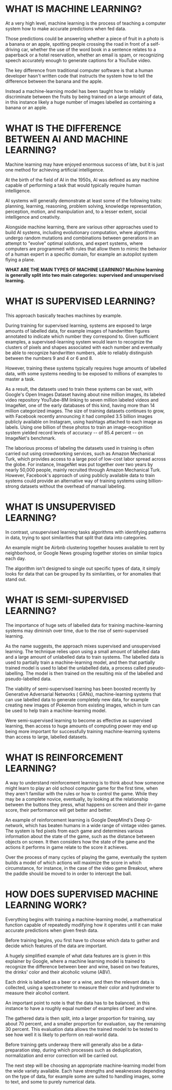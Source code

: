 # WHAT IS MACHINE LEARNING?
At a very high level, machine learning is the process of teaching a computer system how to make accurate predictions when fed data.

Those predictions could be answering whether a piece of fruit in a photo is a banana or an apple, spotting people crossing the road in front of a self-driving car, whether the use of the word book in a sentence relates to a paperback or a hotel reservation, whether an email is spam, or recognizing speech accurately enough to generate captions for a YouTube video.

The key difference from traditional computer software is that a human developer hasn't written code that instructs the system how to tell the difference between the banana and the apple.

Instead a machine-learning model has been taught how to reliably discriminate between the fruits by being trained on a large amount of data, in this instance likely a huge number of images labelled as containing a banana or an apple.

# WHAT IS THE DIFFERENCE BETWEEN AI AND MACHINE LEARNING?
Machine learning may have enjoyed enormous success of late, but it is just one method for achieving artificial intelligence.

At the birth of the field of AI in the 1950s, AI was defined as any machine capable of performing a task that would typically require human intelligence.

AI systems will generally demonstrate at least some of the following traits: planning, learning, reasoning, problem solving, knowledge representation, perception, motion, and manipulation and, to a lesser extent, social intelligence and creativity.

Alongside machine learning, there are various other approaches used to build AI systems, including evolutionary computation, where algorithms undergo random mutations and combinations between generations in an attempt to "evolve" optimal solutions, and expert systems, where computers are programmed with rules that allow them to mimic the behavior of a human expert in a specific domain, for example an autopilot system flying a plane.

**WHAT ARE THE MAIN TYPES OF MACHINE LEARNING?
Machine learning is generally split into two main categories: supervised and unsupervised learning.**

# WHAT IS SUPERVISED LEARNING?
This approach basically teaches machines by example.

During training for supervised learning, systems are exposed to large amounts of labelled data, for example images of handwritten figures annotated to indicate which number they correspond to. Given sufficient examples, a supervised-learning system would learn to recognize the clusters of pixels and shapes associated with each number and eventually be able to recognize handwritten numbers, able to reliably distinguish between the numbers 9 and 4 or 6 and 8.

However, training these systems typically requires huge amounts of labelled data, with some systems needing to be exposed to millions of examples to master a task.

As a result, the datasets used to train these systems can be vast, with Google's Open Images Dataset having about nine million images, its labeled video repository YouTube-8M linking to seven million labeled videos and ImageNet, one of the early databases of this kind, having more than 14 million categorized images. The size of training datasets continues to grow, with Facebook recently announcing it had compiled 3.5 billion images publicly available on Instagram, using hashtags attached to each image as labels. Using one billion of these photos to train an image-recognition system yielded record levels of accuracy -- of 85.4 percent -- on ImageNet's benchmark.

The laborious process of labeling the datasets used in training is often carried out using crowdworking services, such as Amazon Mechanical Turk, which provides access to a large pool of low-cost labor spread across the globe. For instance, ImageNet was put together over two years by nearly 50,000 people, mainly recruited through Amazon Mechanical Turk. However, Facebook's approach of using publicly available data to train systems could provide an alternative way of training systems using billion-strong datasets without the overhead of manual labeling.


# WHAT IS UNSUPERVISED LEARNING?
In contrast, unsupervised learning tasks algorithms with identifying patterns in data, trying to spot similarities that split that data into categories.

An example might be Airbnb clustering together houses available to rent by neighborhood, or Google News grouping together stories on similar topics each day.

The algorithm isn't designed to single out specific types of data, it simply looks for data that can be grouped by its similarities, or for anomalies that stand out.

# WHAT IS SEMI-SUPERVISED LEARNING?
The importance of huge sets of labelled data for training machine-learning systems may diminish over time, due to the rise of semi-supervised learning.

As the name suggests, the approach mixes supervised and unsupervised learning. The technique relies upon using a small amount of labelled data and a large amount of unlabelled data to train systems. The labelled data is used to partially train a machine-learning model, and then that partially trained model is used to label the unlabelled data, a process called pseudo-labelling. The model is then trained on the resulting mix of the labelled and pseudo-labelled data.

The viability of semi-supervised learning has been boosted recently by Generative Adversarial Networks ( GANs), machine-learning systems that can use labelled data to generate completely new data, for example creating new images of Pokemon from existing images, which in turn can be used to help train a machine-learning model.

Were semi-supervised learning to become as effective as supervised learning, then access to huge amounts of computing power may end up being more important for successfully training machine-learning systems than access to large, labelled datasets.

# WHAT IS REINFORCEMENT LEARNING?
A way to understand reinforcement learning is to think about how someone might learn to play an old school computer game for the first time, when they aren't familiar with the rules or how to control the game. While they may be a complete novice, eventually, by looking at the relationship between the buttons they press, what happens on screen and their in-game score, their performance will get better and better.

An example of reinforcement learning is Google DeepMind's Deep Q-network, which has beaten humans in a wide range of vintage video games. The system is fed pixels from each game and determines various information about the state of the game, such as the distance between objects on screen. It then considers how the state of the game and the actions it performs in game relate to the score it achieves.

Over the process of many cycles of playing the game, eventually the system builds a model of which actions will maximize the score in which circumstance, for instance, in the case of the video game Breakout, where the paddle should be moved to in order to intercept the ball.

# HOW DOES SUPERVISED MACHINE LEARNING WORK?
Everything begins with training a machine-learning model, a mathematical function capable of repeatedly modifying how it operates until it can make accurate predictions when given fresh data.

Before training begins, you first have to choose which data to gather and decide which features of the data are important.

A hugely simplified example of what data features are is given in this explainer by Google, where a machine learning model is trained to recognize the difference between beer and wine, based on two features, the drinks' color and their alcoholic volume (ABV).

Each drink is labelled as a beer or a wine, and then the relevant data is collected, using a spectrometer to measure their color and hydrometer to measure their alcohol content.

An important point to note is that the data has to be balanced, in this instance to have a roughly equal number of examples of beer and wine.

The gathered data is then split, into a larger proportion for training, say about 70 percent, and a smaller proportion for evaluation, say the remaining 30 percent. This evaluation data allows the trained model to be tested to see how well it is likely to perform on real-world data.

Before training gets underway there will generally also be a data-preparation step, during which processes such as deduplication, normalization and error correction will be carried out.

The next step will be choosing an appropriate machine-learning model from the wide variety available. Each have strengths and weaknesses depending on the type of data, for example some are suited to handling images, some to text, and some to purely numerical data.

